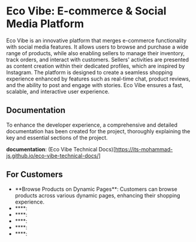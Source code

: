 # Eco Vibe: E-commerce & Social Media Platform

Eco Vibe is an innovative platform that merges e-commerce functionality with social media features. It allows users to browse and purchase a wide range of products, while also enabling sellers to manage their inventory, track orders, and interact with customers. Sellers' activities are presented as content creation within their dedicated profiles, which are inspired by Instagram. The platform is designed to create a seamless shopping experience enhanced by features such as real-time chat, product reviews, and the ability to post and engage with stories. Eco Vibe ensures a fast, scalable, and interactive user experience.

## Documentation

To enhance the developer experience, a comprehensive and detailed documentation has been created for the project, thoroughly explaining the key and essential sections of the project.

**documentation**: (Eco Vibe Technical Docs)[https://its-mohammad-js.github.io/eco-vibe-technical-docs/]

## For Customers

<ul> 
<li>**Browse Products on Dynamic Pages**: Customers can browse products across various dynamic pages, enhancing their shopping experience.</li>
<li>****:</li>
<li>****:</li>
<li>****:</li>
<li>****:</li>
<li>****:</li>
</ul>
